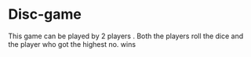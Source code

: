 # Disc-game
This game can be played by 2 players . Both the players roll the dice and the player who got the highest no. wins
